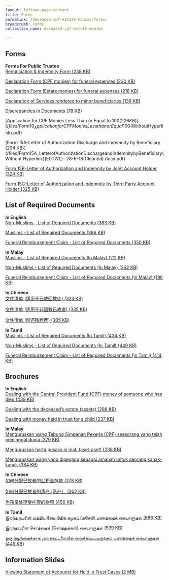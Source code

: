 ```yaml
---
layout: leftnav-page-content
title: Forms
permalink: /deceased-cpf-estate-monies/forms/
breadcrumb: Forms
collection_name: deceased-cpf-estate-monies

---
```


Forms
---

**Forms For Public Trustee**<br>
[Renunciation & Indemnity Form (238 KB)](/files/RenunciationandIndemnity(Form18).pdf)

[Declaration Form (CPF monies) for funeral expenses (220 KB)](/files/Form12_Declarationform(CPFMonies)forfuneralexpenses(WithHyperlink).pdf)

[Declaration Form (Estate monies) for funeral expenses (218 KB)](/files/Form13_Declarationform(EstateMonies)forfuneralexpenses(WithHyperlink).pdf)

[Declaration of Services rendered to minor beneficiaries (139 KB)](/files/Form17_DeclarationofServicesrenderedtoMinor(WithHyperlink).pdf)

[Discrepancies in Documents (78 KB)](/files/Form7_DiscrepanciesinDocuments(WithHyperlink).pdf)

[Application for CPF Monies Less Than or Equal to $100 (226 KB)](/files/Form10_ApplicationforCPFMoniesLessthanorEqual$100(WithoutHyperlink).pdf)

[Form 15A-Letter of Authorization Discharge and Indemnity by Beneficiary (294 KB)](/files/Form15A_LetterofAuthorizationDischargeandIndemnitybyBeneficiary(Without Hyperlink)(ELCWL)- 28-6-18(Cleaned).docx.pdf)

[Form 15B-Letter of Authorization and Indemnity by Joint Account Holder (324 KB)](/files/Form15B_LetterofAuthorizationDischargeandIndemnitybyJointAccountHolder(WithoutHyperlink)(ELCWL)-28-6-18(Cleaned).pdf)

[Form 15C-Letter of Authorization and Indemnity by Third Party Account Holder (325 KB)](/files/Form15C_LetterofAuthorizationDischargeandIndemnitybyThirdPartyAccountHolder(WithoutHyperlink)(ELCWL)-28-6-18(Cleaned).pdf)

List of Required Documents
---
**In English**<br>
[Non-Muslims - List of Required Documents (383 KB)](/files/)

[Muslims - List of Required Documents (386 KB)](/files/)

[Funeral Reimbursement Claim - List of Required Documents (350 KB)](/files/)

**In Malay**<br>
[Muslims - List of Required Documents (In Malay) (211 KB)](/files/)

[Non-Muslims - List of Required Documents (In Malay) (262 KB)](/files/)

[Funeral Reimbursement Claim - List of Required Documents (In Malay) (196 KB)](/files/)

**In Chinese**<br>
[文件清单 (适用于已故回教徒) (323 KB)](/files/)

[文件清单 (适用于非回教已故者) (335 KB)](/files/)

[文件清单 (偿还殡殓费) (305 KB)](/files/)

**In Tamil**<br>
[Muslims - List of Required Documents (In Tamil) (434 KB)](/files/)

[Non-Muslims - List of Required Documents (In Tamil) (449 KB)](/files/)

[Funeral Reimbursement Claim - List of Required Documents (In Tamil) (414 KB)](/files/)

Brochures
---
**In English**<br>
[Dealing with the Central Provident Fund (CPF) money of someone who has died (439 KB)](/files/)

[Dealing with the deceased’s estate (assets) (288 KB)](/files/)

[Dealing with money held in trust for a child (237 KB)](/files/)

**In Malay**<br>
[Menguruskan wang Tabung Simpanan Pekerja (CPF) seseorang yang telah meninggal dunia (379 KB)](/files/)

[Menguruskan harta pusaka si mati (aset-aset) (238 KB)](/files/)

[Menguruskan wang yang dipegang sebagai amanah untuk seorang kanak-kanak (384 KB)](/files/)

**In Chinese**<br>
[如何分配已故者的公积金存款 (378 KB)](/files/)

[如何分配已故者的遗产 (资产） (302 KB)](/files/)

[为孩童处理受托管的款项 (456 KB)](/files/)

**In Tamil**<br>
[இறந்த நபரின் மத்திய சேம நிதிக் கழகப் (மசேநி) பணத்தைக் கையாளுதல் (686 KB)](/files/)

[இறந்தவரின் சொத்தைக் (சொத்துக்கள்) கையாளுதல் (539 KB)](/files/)

[ஒரு குழந்தைக்காக அறக்கட்டளையில் வைக்கப்பட்டிருக்கும் பணத்தைக் கையாளுதல் (445 KB)](/files/)

Information Slides
---
[Viewing Statement of Accounts for Held in Trust Cases (2 MB)](/files/)
